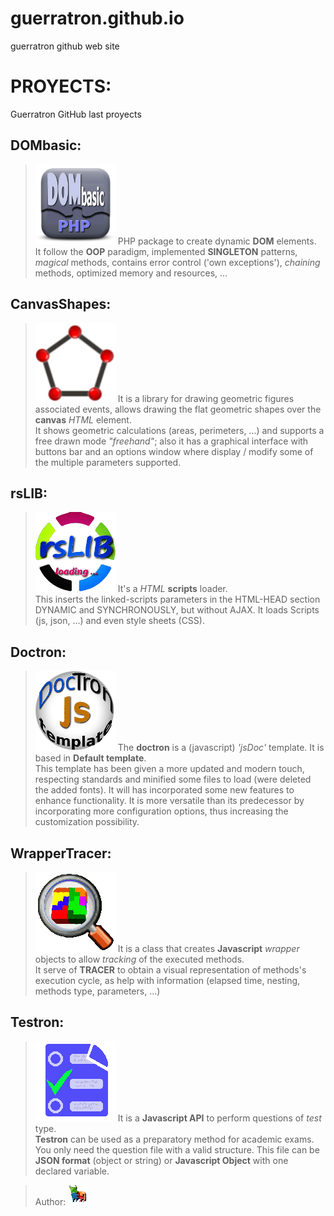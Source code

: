 # guerratron.github.io
guerratron github web site  

# PROYECTS:
Guerratron GitHub last proyects

## DOMbasic:
>[![dombasic logo](img/DOMbasic_logo.png "DOMbasic GitHub page")](http://guerratron.github.io/DOMbasic "DOMbasic page")
>PHP package to create dynamic __DOM__ elements.  
>It follow the __OOP__ paradigm, implemented __SINGLETON__ patterns, _magical_ methods, contains error control ('own exceptions'), _chaining_ methods, optimized memory and resources, ...  

## CanvasShapes:
>[![canvasshapes logo](img/canvasShapes_logo.png "CanvasShapes GitHub page")](http://guerratron.github.io/canvasShapes "CanvasShapes page")
> It is a library for drawing geometric figures associated events, allows drawing the flat geometric shapes over the **canvas** *HTML* element.  
> It shows geometric calculations (areas, perimeters, ...) and supports a free drawn mode *"freehand"*; also it has a graphical interface with buttons bar and an options window where display / modify some of the multiple parameters supported.  

## rsLIB:
>[![rslib logo](img/rsLIB_logo.png "rsLIB GitHub page")](http://guerratron.github.io/rsLIB "rsLIB page")
> It's a *HTML* **scripts** loader.  
> This inserts the linked-scripts parameters in the HTML-HEAD section DYNAMIC and SYNCHRONOUSLY, but without AJAX. It loads Scripts (js, json, ...) and even style sheets (CSS).

## Doctron:
>[![Doctron logo](img/doctron_logo.png "Doctron GitHub page")](http://guerratron.github.io/Doctron "Doctron page")
> The **doctron** is a (javascript) *'jsDoc'* template. It is based in **Default template**.  
> This template has been given a more updated and modern touch, respecting standards and minified some files to load (were deleted the added fonts). It will has incorporated some new features to enhance functionality. It is more versatile than its predecessor by incorporating more configuration options, thus increasing the customization possibility.

## WrapperTracer:
>[![WrapperTracer logo](img/WrapperTracer_logo.png "WrapperTracer GitHub page")](http://guerratron.github.io/wrapperTracer "WrapperTracer page")
> It is a class that creates **Javascript** *wrapper* objects to allow *tracking* of the executed methods.  
> It serve of **TRACER** to obtain a visual representation of methods's execution cycle, as help with information (elapsed time, nesting, methods type, parameters, ...) 

## Testron:
>[![Testron logo](img/testron_logo.png "Testron GitHub page")](http://guerratron.github.io/Testron "Testron page")
> It is a **Javascript API** to perform questions of *test* type.  
> **Testron** can be used as a preparatory method for academic exams. You only need the question file with a valid structure. This file can be **JSON format** (object or string) or **Javascript Object** with one declared variable.  

> Author: [![guerratron](img/torotron_logo.png "by Guerratron")](mailto://dinertron@gmail.com "by Guerratron")
